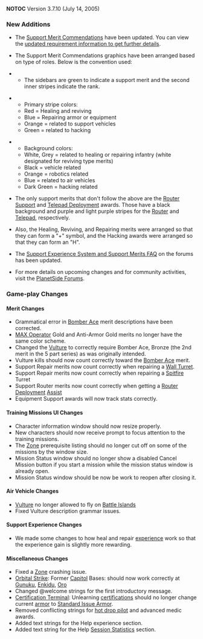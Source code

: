 **NOTOC** Version 3.7.10 (July 14, 2005)

### New Additions

- The [Support Merit Commendations](../merits/Support_Merit_Commendations.md)
  have been updated. You can view the
  [updated requirement information to get further details](http://psforums.station.sony.com/ps/board/message?board.id=indevelopment&message.id=7586).

<!-- -->

- The Support Merit Commendations graphics have been arranged based on type of
  roles. Below is the convention used:

<!-- -->

- - The sidebars are green to indicate a support merit and the second inner
    stripes indicate the rank.

<!-- -->

- - Primary stripe colors:
  - Red = Healing and reviving
  - Blue = Repairing armor or equipment
  - Orange = related to support vehicles
  - Green = related to hacking

<!-- -->

- - Background colors:
  - White, Grey = related to healing or repairing infantry (white designated for
    reviving type merits)
  - Black = vehicle related
  - Orange = robotics related
  - Blue = related to air vehicles
  - Dark Green = hacking related

<!-- -->

- The only support merits that don't follow the above are the
  [Router Support](../merits/Router_Support.md) and
  [Telepad Deployment](../merits/Telepad_Deployment.md) awards. Those have a
  black background and purple and light purple stripes for the
  [Router](../vehicles/Router.md) and [Telepad](../weapons/Telepad.md),
  respectively.

<!-- -->

- Also, the Healing, Reviving, and Repairing merits were arranged so that they
  can form a "+" symbol, and the Hacking awards were arranged so that they can
  form an "H".

<!-- -->

- The
  [Support Experience System and Support Merits FAQ](http://psforums.station.sony.com/ps/board/message?board.id=faq&message.id=28)
  on the forums has been updated.

<!-- -->

- For more details on upcoming changes and for community activities, visit the
  [PlanetSide Forums](http://psforums.station.sony.com/ps).

### Game-play Changes

#### Merit Changes

- Grammatical error in [Bomber Ace](../merits/Bomber_Ace.md) merit descriptions
  have been corrected.
- [MAX Operator](../merits/MAX_Operator.md) Gold and Anti-Armor Gold merits no
  longer have the same color scheme.
- Changed the [Vulture](../vehicles/Vulture.md) to correctly require Bomber Ace,
  Bronze (the 2nd merit in the 5 part series) as was originally intended.
- Vulture kills should now count correctly toward the
  [Bomber Ace](../merits/Bomber_Ace.md) merit.
- Support Repair merits now count correctly when repairing a
  [Wall Turret](../items/Phalanx.md).
- Support Repair merits now count correctly when repairing a
  [Spitfire](../weapons/Adaptive_Construction_Engine.md#spitfire-turret) Turret
- Support Router merits now count correctly when getting a
  [Router Deployment](../merits/Router_Support.md)
  [Assist](../terminology/Assist.md)
- Equipment Support awards will now track stats correctly.

#### Training Missions UI Changes

- Character information window should now resize properly.
- New characters should now receive prompt to focus attention to the training
  missions.
- The [Zone](../terminology/Zone.md) prerequisite listing should no longer cut
  off on some of the missions by the window size.
- Mission Status window should no longer show a disabled Cancel Mission button
  if you start a mission while the mission status window is already open.
- Mission Status window should be now be work to reopen after closing it.

#### Air Vehicle Changes

- [Vulture](../vehicles/Vulture.md) no longer allowed to fly on
  [Battle Islands](../locations/Battle_Islands.md)
- Fixed Vulture description grammar issues.

#### Support Experience Changes

- We made some changes to how heal and repair [experience](../etc/Experience.md)
  work so that the experience gain is slightly more rewarding.

#### Miscellaneous Changes

- Fixed a [Zone](../terminology/Zone.md) crashing issue.
- [Orbital Strike](../commands/Orbital_Strike.md): Former
  [Capitol](../locations/Capitol.md) Bases: should now work correctly at
  [Gunuku](../facilities/Gunuku.md), [Enkidu](../facilities/Enkidu.md),
  [Oro](../facilities/Oro.md)
- Changed @welcome strings for the first introductory message.
- [Certification Terminal](../items/Certification_Terminal.md): Unlearning
  [certifications](../certifications/Certification.md) should no longer change
  current [armor](../armor/Armor_Index.md) to
  [Standard Issue Armor](../armor/Standard_Exo-Suit.md).
- Removed conflicting strings for
  [hot drop pilot](../merits/Galaxy_Support_Pilot.md) and advanced medic awards.
- Added text strings for the Help experience section.
- Added text string for the Help
  [Session Statistics](../terminology/Session_Statistics.md) section.

<!--[category:Patches](category:Patches.md)-->
